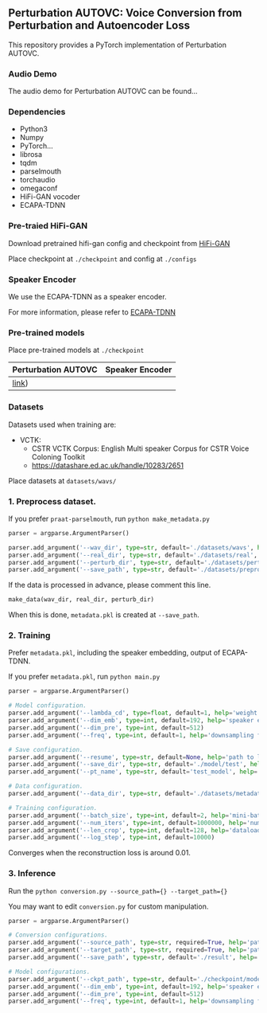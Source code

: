 ## Perturbation AUTOVC: Voice Conversion from Perturbation and Autoencoder Loss

This repository provides a PyTorch implementation of Perturbation AUTOVC.

### Audio Demo

The audio demo for Perturbation AUTOVC can be found...

### Dependencies
- Python3
- Numpy
- PyTorch...
- librosa
- tqdm
- parselmouth
- torchaudio
- omegaconf
- HiFi-GAN vocoder
- ECAPA-TDNN
  
 ### Pre-traied HiFi-GAN
 
 Download pretrained hifi-gan config and checkpoint from [HiFi-GAN](http://github.com/jik876/hifi-gan)
 
 Place checkpoint at `./checkpoint` and config at `./configs`
 
 
 ### Speaker Encoder
 
 We use the ECAPA-TDNN as a speaker encoder.
 
 For more information, please refer to [ECAPA-TDNN](https://github.com/taoruijie/ecapa-tdnn)
  
 ### Pre-trained models
 
 Place pre-trained models at `./checkpoint`
 
 | Perturbation AUTOVC | Speaker Encoder |
 |---------------------|-----------------|
 | [link](https://drive.google.com/drive/folders/1N3Uo4nM8vtWBqNmoYsqTlRxayM-3owbU?usp=sharing)) |
 
 ### Datasets
 
 Datasets used when training are:
 - VCTK:
    - CSTR VCTK Corpus: English Multi speaker Corpus for CSTR Voice Coloning Toolkit
    - https://datashare.ed.ac.uk/handle/10283/2651

 Place datasets at `datasets/wavs/`
 
 ### 1. Preprocess dataset.
 
 If you prefer `praat-parselmouth`, run `python make_metadata.py`
 
 ```python
parser = argparse.ArgumentParser()

parser.add_argument('--wav_dir', type=str, default='./datasets/wavs', help='path of wav directory')
parser.add_argument('--real_dir', type=str, default='./datasets/real', help='save path of original mel-spectrogram')
parser.add_argument('--perturb_dir', type=str, default='./datasets/perturb', help='save path of perturbation mel-spectrogram')
parser.add_argument('--save_path', type=str, default='./datasets/preprocess_data/emb', help='save path of metadata')
```

If the data is processed in advance, please comment this line.
```python 
make_data(wav_dir, real_dir, perturb_dir)
```

When this is done, `metadata.pkl` is created at `--save_path`.
 
 ### 2. Training
 
Prefer `metadata.pkl`, including the speaker embedding, output of ECAPA-TDNN.

If you prefer `metadata.pkl`, run `python main.py`
 
  ```python
parser = argparse.ArgumentParser()

# Model configuration.
parser.add_argument('--lambda_cd', type=float, default=1, help='weight for hidden code loss')
parser.add_argument('--dim_emb', type=int, default=192, help='speaker embedding dimensions')
parser.add_argument('--dim_pre', type=int, default=512)
parser.add_argument('--freq', type=int, default=1, help='downsampling factor')

# Save configuration.
parser.add_argument('--resume', type=str, default=None, help='path to load model')
parser.add_argument('--save_dir', type=str, default='./model/test', help='path to save model')
parser.add_argument('--pt_name', type=str, default='test_model', help='model name')

# Data configuration.
parser.add_argument('--data_dir', type=str, default='./datasets/metadata.pkl', help='path to metatdata')

# Training configuration.
parser.add_argument('--batch_size', type=int, default=2, help='mini-batch size')
parser.add_argument('--num_iters', type=int, default=1000000, help='number of total iterations')
parser.add_argument('--len_crop', type=int, default=128, help='dataloader output sequence length')
parser.add_argument('--log_step', type=int, default=10000)
```

Converges when the reconstruction loss is around 0.01.

 ### 3. Inference
 
 Run the `python conversion.py --source_path={} --target_path={}`
 
 You may want to edit `conversion.py` for custom manipulation.
 
 ```python
parser = argparse.ArgumentParser()

# Conversion configurations.
parser.add_argument('--source_path', type=str, required=True, help='path to source audio file, sr=22050')
parser.add_argument('--target_path', type=str, required=True, help='path to target audio file, sr=16000')
parser.add_argument('--save_path', type=str, default='./result', help='path to save conversion audio')

# Model configurations.
parser.add_argument('--ckpt_path', type=str, default='./checkpoint/model.pt', help='path to model checkpoint')
parser.add_argument('--dim_emb', type=int, default=192, help='speaker embedding dimensions.')
parser.add_argument('--dim_pre', type=int, default=512)
parser.add_argument('--freq', type=int, default=1, help='downsampling factor')
```


